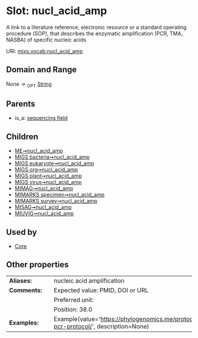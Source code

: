 
# Slot: nucl_acid_amp


A link to a literature reference, electronic resource or a standard operating procedure (SOP), that describes the enzymatic amplification (PCR, TMA, NASBA) of specific nucleic acids

URI: [mixs.vocab:nucl_acid_amp](https://w3id.org/mixs/vocab/nucl_acid_amp)


## Domain and Range

None ->  <sub>OPT</sub> [String](types/String.md)

## Parents

 *  is_a: [sequencing field](sequencing_field.md)

## Children

 *  [ME➞nucl_acid_amp](ME_nucl_acid_amp.md)
 *  [MIGS bacteria➞nucl_acid_amp](MIGS_bacteria_nucl_acid_amp.md)
 *  [MIGS eukaryote➞nucl_acid_amp](MIGS_eukaryote_nucl_acid_amp.md)
 *  [MIGS org➞nucl_acid_amp](MIGS_org_nucl_acid_amp.md)
 *  [MIGS plant➞nucl_acid_amp](MIGS_plant_nucl_acid_amp.md)
 *  [MIGS virus➞nucl_acid_amp](MIGS_virus_nucl_acid_amp.md)
 *  [MIMAG➞nucl_acid_amp](MIMAG_nucl_acid_amp.md)
 *  [MIMARKS specimen➞nucl_acid_amp](MIMARKS_specimen_nucl_acid_amp.md)
 *  [MIMARKS survey➞nucl_acid_amp](MIMARKS_survey_nucl_acid_amp.md)
 *  [MISAG➞nucl_acid_amp](MISAG_nucl_acid_amp.md)
 *  [MIUVIG➞nucl_acid_amp](MIUVIG_nucl_acid_amp.md)

## Used by

 * [Core](Core.md)

## Other properties

|  |  |  |
| --- | --- | --- |
| **Aliases:** | | nucleic acid amplification |
| **Comments:** | | Expected value: PMID, DOI or URL |
|  | | Preferred unit:  |
|  | | Position: 38.0 |
| **Examples:** | | Example(value='https://phylogenomics.me/protocols/16s-pcr-protocol/', description=None) |

